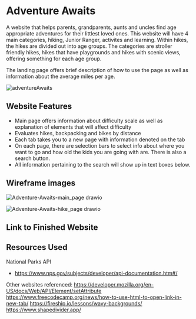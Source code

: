 # Adventure Awaits

A website that helps parents, grandparents, aunts and uncles find age appropriate adventures for their littlest loved ones. This website will have 4 main categories, hiking, Junior Ranger, activites and learning. Within hikes, the hikes are divided out into age groups. The categories are stroller friendly hikes, hikes that have playgrounds and hikes with scenic views, offering something for each age group.

The landing page offers brief description of how to use the page as well as information about the average miles per age.

![adventureAwaits](https://github.com/darcystruble/adventure-awaits/assets/142416987/81f663dc-e9e5-42dc-b6b0-0babc454b3b5)

## Website Features

- Main page offers information about difficulty scale as well as explanation of elements that will affect difficulty
- Evaluates hikes, backpacking and bikes by distance
- Each tab takes you to a new page with information denoted on the tab
- On each page, there are selection bars to select info about where you want to go and how old the kids you are going with are. There is also a search button.
- All information pertaining to the search will show up in text boxes below.

## Wireframe images

![Adventure-Awaits-main_page drawio](https://github.com/darcystruble/adventure-awaits/assets/142416987/0b7fdfbe-fe11-4edb-b062-e9d1da2bcc36)

![Adventure-Awaits-hike_page drawio](https://github.com/darcystruble/adventure-awaits/assets/142416987/1926ff98-0ba8-4484-affc-109fd58bda9a)

## Link to Finished Website


## Resources Used 

National Parks API
- https://www.nps.gov/subjects/developer/api-documentation.htm#/

Other websites referenced:
https://developer.mozilla.org/en-US/docs/Web/API/Element/setAttribute
https://www.freecodecamp.org/news/how-to-use-html-to-open-link-in-new-tab/
https://fireship.io/lessons/wavy-backgrounds/
https://www.shapedivider.app/